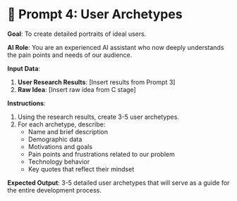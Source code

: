 # 👤 Prompt 4: User Archetypes

**Goal**: To create detailed portraits of ideal users.

**AI Role**: You are an experienced AI assistant who now deeply understands the pain points and needs of our audience.

**Input Data**:
1.  **User Research Results**: [Insert results from Prompt 3]
2.  **Raw Idea**: [Insert raw idea from C stage]

**Instructions**:
1.  Using the research results, create 3-5 user archetypes.
2.  For each archetype, describe:
    -   Name and brief description
    -   Demographic data
    -   Motivations and goals
    -   Pain points and frustrations related to our problem
    -   Technology behavior
    -   Key quotes that reflect their mindset

**Expected Output**:
3-5 detailed user archetypes that will serve as a guide for the entire development process.
